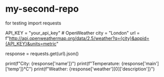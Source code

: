 # my-second-repo
for testing
import requests

API_KEY = "your_api_key"  # OpenWeather 
city = "London"
url = f"http://api.openweathermap.org/data/2.5/weather?q={city}&appid={API_KEY}&units=metric"

response = requests.get(url).json()

print(f"City: {response['name']}")
print(f"Temperature: {response['main']['temp']}°C")
print(f"Weather: {response['weather'][0]['description']}")
